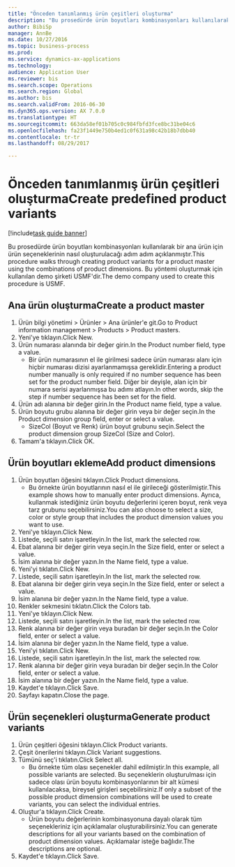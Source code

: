 ```yaml
--- 
title: "Önceden tanımlanmış ürün çeşitleri oluşturma"
description: "Bu prosedürde ürün boyutları kombinasyonları kullanılarak bir ana ürün için ürün seçeneklerinin nasıl oluşturulacağı adım adım açıklanmıştır."
author: BibiSp
manager: AnnBe
ms.date: 10/27/2016
ms.topic: business-process
ms.prod: 
ms.service: dynamics-ax-applications
ms.technology: 
audience: Application User
ms.reviewer: bis
ms.search.scope: Operations
ms.search.region: Global
ms.author: bis
ms.search.validFrom: 2016-06-30
ms.dyn365.ops.version: AX 7.0.0
ms.translationtype: HT
ms.sourcegitcommit: 663da58ef01b705c0c984fbfd3fce8bc31be04c6
ms.openlocfilehash: fa23f1449e750b4ed1c0f631a98c42b18b7dbb40
ms.contentlocale: tr-tr
ms.lasthandoff: 08/29/2017

---
```

# <a name="create-predefined-product-variants"></a><span data-ttu-id="af262-103">Önceden tanımlanmış ürün çeşitleri oluşturma</span><span class="sxs-lookup"><span data-stu-id="af262-103">Create predefined product variants</span></span>

[!include[task guide banner](../../includes/task-guide-banner.md)]

<span data-ttu-id="af262-104">Bu prosedürde ürün boyutları kombinasyonları kullanılarak bir ana ürün için ürün seçeneklerinin nasıl oluşturulacağı adım adım açıklanmıştır.</span><span class="sxs-lookup"><span data-stu-id="af262-104">This procedure walks through creating product variants for a product master using the combinations of product dimensions.</span></span> <span data-ttu-id="af262-105">Bu yöntemi oluşturmak için kullanılan demo şirketi USMF'dir.</span><span class="sxs-lookup"><span data-stu-id="af262-105">The demo company used to create this procedure is USMF.</span></span>


## <a name="create-a-product-master"></a><span data-ttu-id="af262-106">Ana ürün oluşturma</span><span class="sxs-lookup"><span data-stu-id="af262-106">Create a product master</span></span>
1. <span data-ttu-id="af262-107">Ürün bilgi yönetimi > Ürünler > Ana ürünler'e git.</span><span class="sxs-lookup"><span data-stu-id="af262-107">Go to Product information management > Products > Product masters.</span></span>
2. <span data-ttu-id="af262-108">Yeni'ye tıklayın.</span><span class="sxs-lookup"><span data-stu-id="af262-108">Click New.</span></span>
3. <span data-ttu-id="af262-109">Ürün numarası alanında bir değer girin.</span><span class="sxs-lookup"><span data-stu-id="af262-109">In the Product number field, type a value.</span></span>
    * <span data-ttu-id="af262-110">Bir ürün numarasının el ile girilmesi sadece ürün numarası alanı için hiçbir numarası dizisi ayarlanmamışsa gereklidir.</span><span class="sxs-lookup"><span data-stu-id="af262-110">Entering a product number manually is only required if no number sequence has been set for the product number field.</span></span> <span data-ttu-id="af262-111">Diğer bir deyişle, alan için bir numara serisi ayarlanmışsa bu adımı atlayın.</span><span class="sxs-lookup"><span data-stu-id="af262-111">In other words, skip the step if number sequence has been set for the field.</span></span>  
4. <span data-ttu-id="af262-112">Ürün adı alanına bir değer girin.</span><span class="sxs-lookup"><span data-stu-id="af262-112">In the Product name field, type a value.</span></span>
5. <span data-ttu-id="af262-113">Ürün boyutu grubu alanına bir değer girin veya bir değer seçin.</span><span class="sxs-lookup"><span data-stu-id="af262-113">In the Product dimension group field, enter or select a value.</span></span>
    * <span data-ttu-id="af262-114">SizeCol (Boyut ve Renk) ürün boyut grubunu seçin.</span><span class="sxs-lookup"><span data-stu-id="af262-114">Select the product dimension group SizeCol (Size and Color).</span></span>  
6. <span data-ttu-id="af262-115">Tamam'a tıklayın.</span><span class="sxs-lookup"><span data-stu-id="af262-115">Click OK.</span></span>

## <a name="add-product-dimensions"></a><span data-ttu-id="af262-116">Ürün boyutları ekleme</span><span class="sxs-lookup"><span data-stu-id="af262-116">Add product dimensions</span></span>
1. <span data-ttu-id="af262-117">Ürün boyutları öğesini tıklayın.</span><span class="sxs-lookup"><span data-stu-id="af262-117">Click Product dimensions.</span></span>
    * <span data-ttu-id="af262-118">Bu örnekte ürün boyutlarının nasıl el ile girileceği gösterilmiştir.</span><span class="sxs-lookup"><span data-stu-id="af262-118">This example shows how to manually enter product dimensions.</span></span> <span data-ttu-id="af262-119">Ayrıca, kullanmak istediğiniz ürün boyutu değerlerini içeren boyut, renk veya tarz grubunu seçebilirsiniz.</span><span class="sxs-lookup"><span data-stu-id="af262-119">You can also choose to select a size, color or style group that includes the product dimension values you want to use.</span></span>  
2. <span data-ttu-id="af262-120">Yeni'ye tıklayın.</span><span class="sxs-lookup"><span data-stu-id="af262-120">Click New.</span></span>
3. <span data-ttu-id="af262-121">Listede, seçili satırı işaretleyin.</span><span class="sxs-lookup"><span data-stu-id="af262-121">In the list, mark the selected row.</span></span>
4. <span data-ttu-id="af262-122">Ebat alanına bir değer girin veya seçin.</span><span class="sxs-lookup"><span data-stu-id="af262-122">In the Size field, enter or select a value.</span></span>
5. <span data-ttu-id="af262-123">İsim alanına bir değer yazın.</span><span class="sxs-lookup"><span data-stu-id="af262-123">In the Name field, type a value.</span></span>
6. <span data-ttu-id="af262-124">Yeni'yi tıklatın.</span><span class="sxs-lookup"><span data-stu-id="af262-124">Click New.</span></span>
7. <span data-ttu-id="af262-125">Listede, seçili satırı işaretleyin.</span><span class="sxs-lookup"><span data-stu-id="af262-125">In the list, mark the selected row.</span></span>
8. <span data-ttu-id="af262-126">Ebat alanına bir değer girin veya seçin.</span><span class="sxs-lookup"><span data-stu-id="af262-126">In the Size field, enter or select a value.</span></span>
9. <span data-ttu-id="af262-127">İsim alanına bir değer yazın.</span><span class="sxs-lookup"><span data-stu-id="af262-127">In the Name field, type a value.</span></span>
10. <span data-ttu-id="af262-128">Renkler sekmesini tıklatın.</span><span class="sxs-lookup"><span data-stu-id="af262-128">Click the Colors tab.</span></span>
11. <span data-ttu-id="af262-129">Yeni'ye tıklayın.</span><span class="sxs-lookup"><span data-stu-id="af262-129">Click New.</span></span>
12. <span data-ttu-id="af262-130">Listede, seçili satırı işaretleyin.</span><span class="sxs-lookup"><span data-stu-id="af262-130">In the list, mark the selected row.</span></span>
13. <span data-ttu-id="af262-131">Renk alanına bir değer girin veya buradan bir değer seçin.</span><span class="sxs-lookup"><span data-stu-id="af262-131">In the Color field, enter or select a value.</span></span>
14. <span data-ttu-id="af262-132">İsim alanına bir değer yazın.</span><span class="sxs-lookup"><span data-stu-id="af262-132">In the Name field, type a value.</span></span>
15. <span data-ttu-id="af262-133">Yeni'yi tıklatın.</span><span class="sxs-lookup"><span data-stu-id="af262-133">Click New.</span></span>
16. <span data-ttu-id="af262-134">Listede, seçili satırı işaretleyin.</span><span class="sxs-lookup"><span data-stu-id="af262-134">In the list, mark the selected row.</span></span>
17. <span data-ttu-id="af262-135">Renk alanına bir değer girin veya buradan bir değer seçin.</span><span class="sxs-lookup"><span data-stu-id="af262-135">In the Color field, enter or select a value.</span></span>
18. <span data-ttu-id="af262-136">İsim alanına bir değer yazın.</span><span class="sxs-lookup"><span data-stu-id="af262-136">In the Name field, type a value.</span></span>
19. <span data-ttu-id="af262-137">Kaydet'e tıklayın.</span><span class="sxs-lookup"><span data-stu-id="af262-137">Click Save.</span></span>
20. <span data-ttu-id="af262-138">Sayfayı kapatın.</span><span class="sxs-lookup"><span data-stu-id="af262-138">Close the page.</span></span>

## <a name="generate-product-variants"></a><span data-ttu-id="af262-139">Ürün seçenekleri oluşturma</span><span class="sxs-lookup"><span data-stu-id="af262-139">Generate product variants</span></span>
1. <span data-ttu-id="af262-140">Ürün çeşitleri öğesini tıklayın.</span><span class="sxs-lookup"><span data-stu-id="af262-140">Click Product variants.</span></span>
2. <span data-ttu-id="af262-141">Çeşit önerilerini tıklayın.</span><span class="sxs-lookup"><span data-stu-id="af262-141">Click Variant suggestions.</span></span>
3. <span data-ttu-id="af262-142">Tümünü seç'i tıklatın.</span><span class="sxs-lookup"><span data-stu-id="af262-142">Click Select all.</span></span>
    * <span data-ttu-id="af262-143">Bu örnekte tüm olası seçenekler dahil edilmiştir.</span><span class="sxs-lookup"><span data-stu-id="af262-143">In this example, all possible variants are selected.</span></span> <span data-ttu-id="af262-144">Bu seçeneklerin oluşturulması için sadece olası ürün boyutu kombinasyonlarının bir alt kümesi kullanılacaksa, bireysel girişleri seçebilirsiniz.</span><span class="sxs-lookup"><span data-stu-id="af262-144">If only a subset of the possible product dimension combinations will be used to create variants, you can select the individual entries.</span></span>  
4. <span data-ttu-id="af262-145">Oluştur'a tıklayın.</span><span class="sxs-lookup"><span data-stu-id="af262-145">Click Create.</span></span>
    * <span data-ttu-id="af262-146">Ürün boyutu değerlerinin kombinasyonuna dayalı olarak tüm seçenekleriniz için açıklamalar oluşturabilirsiniz.</span><span class="sxs-lookup"><span data-stu-id="af262-146">You can generate descriptions for all your variants based on the combination of product dimension values.</span></span> <span data-ttu-id="af262-147">Açıklamalar isteğe bağlıdır.</span><span class="sxs-lookup"><span data-stu-id="af262-147">The descriptions are optional.</span></span>  
5. <span data-ttu-id="af262-148">Kaydet'e tıklayın.</span><span class="sxs-lookup"><span data-stu-id="af262-148">Click Save.</span></span>


